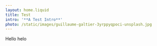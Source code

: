 ```yaml
---
layout: home.liquid
title: Test
intro: '**A Test Intro**'
photo: /static/images/guillaume-galtier-3yrppyqpoci-unsplash.jpg
---
```

Hello helo
